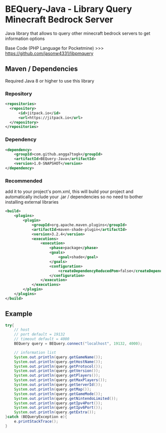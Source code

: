 # BEQuery-Java - Library Query Minecraft Bedrock Server

Java library that allows to query other minecraft bedrock servers to get information options

Base Code (PHP Language for Pocketmine) >>> https://github.com/jasonw4331/libpmquery

## Maven / Dependencies

Required Java 8 or higher to use this library

### Repository
```xml
<repositories>
  <repository>
      <id>jitpack.io</id>
      <url>https://jitpack.io</url>
  </repository>
</repositories>
```

### Dependency
```xml
<dependency>
    <groupId>com.github.angga7togk</groupId>
    <artifactId>BEQuery-Java</artifactId>
    <version>1.0-SNAPSHOT</version>
</dependency>
```
### Recommended
add it to your project's pom.xml, this will build your project and automatically include your .jar / dependencies so no need to bother installing external libraries
```xml
<build>
    <plugins>
        <plugin>
            <groupId>org.apache.maven.plugins</groupId>
            <artifactId>maven-shade-plugin</artifactId>
            <version>3.2.4</version>
            <executions>
                <execution>
                    <phase>package</phase>
                    <goals>
                        <goal>shade</goal>
                    </goals>
                    <configuration>
                        <createDependencyReducedPom>false</createDependencyReducedPom>
                    </configuration>
                </execution>
            </executions>
        </plugin>
    </plugins>
</build>
```


## Example
```java
try{
    // host
    // port default = 19132
    // timeout default = 4000
    BEQuery query = BEQuery.connect("localhost", 19132, 4000);

    // information list
    System.out.println(query.getGameName());
    System.out.println(query.getHostName());
    System.out.println(query.getProtocol());
    System.out.println(query.getVersion());
    System.out.println(query.getPlayers());
    System.out.println(query.getMaxPlayers());
    System.out.println(query.getServerId());
    System.out.println(query.getMap());
    System.out.println(query.getGameMode());
    System.out.println(query.getNintendoLimited());
    System.out.println(query.getIpv4Port());
    System.out.println(query.getIpv6Port());
    System.out.println(query.getExtra());
}catch (BEQueryException e){
    e.printStackTrace();
}

```
